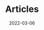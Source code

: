 ---
title: "Articles"
date: 2022-03-06
layout: "archives"
slug: "blog"
menu:
    main:
        weight: 2
        params: 
            icon: archives
---